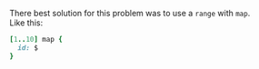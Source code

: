 There best solution for this problem was to use a `range` with `map`. <br/>
Like this:
```ruby
[1..10] map {
  id: $
}
```
